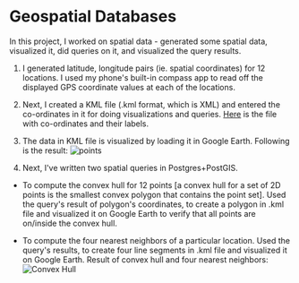 # Geospatial Databases

In this project, I worked on spatial data - generated some spatial data, visualized it, did queries on it, and visualized the query results.

1. I generated latitude, longitude pairs (ie. spatial coordinates) for 12 locations. I used my phone's built-in compass app to read off the displayed GPS coordinate values at each of the locations.

2. Next, I created a KML file (.kml format, which is XML) and entered the co-ordinates in it for doing visualizations and queries. [Here](./Geospatial-Databases/Assignemnt3.kml) is the file with co-ordinates and their labels.

3. The data in KML file is visualized by loading it in Google Earth. Following is the result:
![points](./Step3.png)

4. Next, I've written two spatial queries in Postgres+PostGIS.
  - To compute the convex hull for 12 points [a convex hull for a set of 2D points is the smallest convex polygon that contains the point set]. Used the query's result of polygon's coordinates, to create a polygon in .kml file and visualized it on Google Earth to verify that all points are on/inside the convex hull.

 - To compute the four nearest neighbors of a particular location. Used the query's results, to create four line segments in .kml file and visualized it on Google Earth.
Result of convex hull and four nearest neighbors:
![Convex Hull](./Step5.png)
